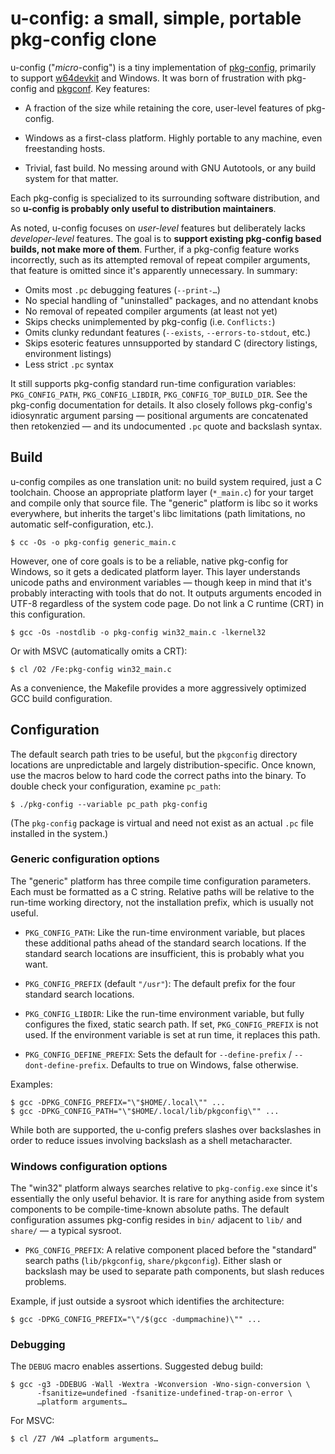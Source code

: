 # u-config: a small, simple, portable pkg-config clone

u-config ("*micro*-config") is a tiny implementation of [pkg-config][],
primarily to support [w64devkit][] and Windows. It was born of frustration
with pkg-config and [pkgconf][]. Key features:

* A fraction of the size while retaining the core, user-level features of
  pkg-config.

* Windows as a first-class platform. Highly portable to any machine, even
  freestanding hosts.

* Trivial, fast build. No messing around with GNU Autotools, or any build
  system for that matter.

Each pkg-config is specialized to its surrounding software distribution,
and so **u-config is probably only useful to distribution maintainers**.

As noted, u-config focuses on *user-level* features but deliberately lacks
*developer-level* features. The goal is to **support existing pkg-config
based builds, not make more of them**. Further, if a pkg-config feature
works incorrectly, such as its attempted removal of repeat compiler
arguments, that feature is omitted since it's apparently unnecessary. In
summary:

* Omits most `.pc` debugging features (`--print-…`)
* No special handling of "uninstalled" packages, and no attendant knobs
* No removal of repeated compiler arguments (at least not yet)
* Skips checks unimplemented by pkg-config (i.e. `Conflicts:`)
* Omits clunky redundant features (`--exists`, `--errors-to-stdout`, etc.)
* Skips esoteric features unnsupported by standard C (directory listings,
  environment listings)
* Less strict `.pc` syntax

It still supports pkg-config standard run-time configuration variables:
`PKG_CONFIG_PATH`, `PKG_CONFIG_LIBDIR`, `PKG_CONFIG_TOP_BUILD_DIR`. See
the pkg-config documentation for details. It also closely follows
pkg-config's idiosynratic argument parsing — positional arguments are
concatenated then retokenzied — and its undocumented `.pc` quote and
backslash syntax.

## Build

u-config compiles as one translation unit: no build system required, just
a C toolchain. Choose an appropriate platform layer (`*_main.c`) for your
target and compile only that source file. The "generic" platform is libc
so it works everywhere, but inherits the target's libc limitations (path
limitations, no automatic self-configuration, etc.).

    $ cc -Os -o pkg-config generic_main.c

However, one of core goals is to be a reliable, native pkg-config for
Windows, so it gets a dedicated platform layer. This layer understands
unicode paths and environment variables — though keep in mind that it's
probably interacting with tools that do not. It outputs arguments encoded
in UTF-8 regardless of the system code page. Do not link a C runtime (CRT)
in this configuration.

    $ gcc -Os -nostdlib -o pkg-config win32_main.c -lkernel32

Or with MSVC (automatically omits a CRT):

    $ cl /O2 /Fe:pkg-config win32_main.c

As a convenience, the Makefile provides a more aggressively optimized GCC
build configuration.

## Configuration

The default search path tries to be useful, but the `pkgconfig` directory
locations are unpredictable and largely distribution-specific. Once known,
use the macros below to hard code the correct paths into the binary. To
double check your configuration, examine `pc_path`:

    $ ./pkg-config --variable pc_path pkg-config

(The `pkg-config` package is virtual and need not exist as an actual `.pc`
file installed in the system.)

### Generic configuration options

The "generic" platform has three compile time configuration parameters.
Each must be formatted as a C string. Relative paths will be relative to
the run-time working directory, not the installation prefix, which is
usually not useful.

* `PKG_CONFIG_PATH`: Like the run-time environment variable, but places
  these additional paths ahead of the standard search locations. If the
  standard search locations are insufficient, this is probably what you
  want.

* `PKG_CONFIG_PREFIX` (default `"/usr"`): The default prefix for the four
  standard search locations.

* `PKG_CONFIG_LIBDIR`: Like the run-time environment variable, but fully
  configures the fixed, static search path. If set, `PKG_CONFIG_PREFIX` is
  not used. If the environment variable is set at run time, it replaces
  this path.

* `PKG_CONFIG_DEFINE_PREFIX`: Sets the default for `--define-prefix` /
  `--dont-define-prefix`. Defaults to true on Windows, false otherwise.

Examples:

    $ gcc -DPKG_CONFIG_PREFIX="\"$HOME/.local\"" ...
    $ gcc -DPKG_CONFIG_PATH="\"$HOME/.local/lib/pkgconfig\"" ...

While both are supported, the u-config prefers slashes over backslashes in
order to reduce issues involving backslash as a shell metacharacter.

### Windows configuration options

The "win32" platform always searches relative to `pkg-config.exe` since
it's essentially the only useful behavior. It is rare for anything aside
from system components to be compile-time-known absolute paths. The
default configuration assumes pkg-config resides in `bin/` adjacent to
`lib/` and `share/` — a typical sysroot.

* `PKG_CONFIG_PREFIX`: A relative component placed before the "standard"
  search paths (`lib/pkgconfig`, `share/pkgconfig`). Either slash or
  backslash may be used to separate path components, but slash reduces
  problems.

Example, if just outside a sysroot which identifies the architecture:

    $ gcc -DPKG_CONFIG_PREFIX="\"/$(gcc -dumpmachine)\"" ...

### Debugging

The `DEBUG` macro enables assertions. Suggested debug build:

	$ gcc -g3 -DDEBUG -Wall -Wextra -Wconversion -Wno-sign-conversion \
	      -fsanitize=undefined -fsanitize-undefined-trap-on-error \
          …platform arguments…

For MSVC:

    $ cl /Z7 /W4 …platform arguments…


[pkg-config]: https://www.freedesktop.org/wiki/Software/pkg-config/
[pkgconf]: http://pkgconf.org/
[w64devkit]: https://github.com/skeeto/w64devkit

